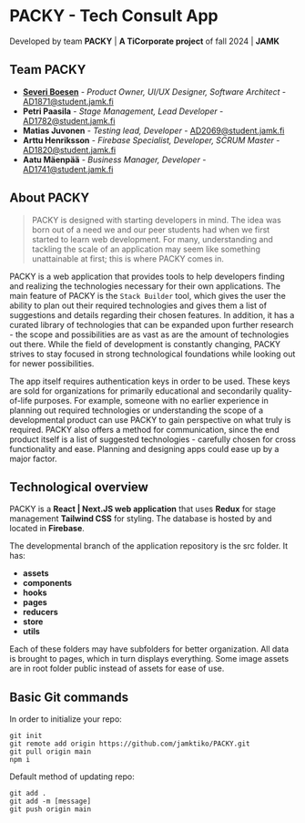 # PACKY - Tech Consult App
Developed by team **PACKY** | **A TiCorporate project** of fall 2024 | **JAMK**

## Team PACKY
- [**Severi Boesen**](https://boesen.netlify.app/)       - *Product Owner, UI/UX Designer, Software Architect* - AD1871@student.jamk.fi
- **Petri Paasila**       - *Stage Management, Lead Developer*  -  AD1782@student.jamk.fi
- **Matias Juvonen**      - *Testing lead, Developer*  -  AD2069@student.jamk.fi
- **Arttu Henriksson**    - *Firebase Specialist, Developer, SCRUM Master*  -  AD1820@student.jamk.fi
- **Aatu Mäenpää**        - *Business Manager, Developer*  -  AD1741@student.jamk.fi

## About PACKY
> PACKY is designed with starting developers in mind. The idea was born out of a need we and our peer students had when we first started to learn web development.
> For many, understanding and tackling the scale of an application may seem like something unattainable at first; this is where PACKY comes in.

PACKY is a web application that provides tools to help developers finding and realizing the technologies necessary for their own applications. The main feature of PACKY is the `Stack Builder` tool, which gives the user the ability to plan out their required technologies and gives them a list of suggestions and details regarding their chosen features. In addition, it has a curated library of technologies that can be expanded upon further research - the scope and possibilities are as vast as are the amount of technologies out there. While the field of development is constantly changing, PACKY strives to stay focused in strong technological foundations while looking out for newer possibilities.

The app itself requires authentication keys in order to be used. These keys are sold for organizations for primarily educational and secondarily quality-of-life purposes. For example, someone with no earlier experience in planning out required technologies or understanding the scope of a developmental product can use PACKY to gain perspective on what truly is required. PACKY also offers a method for communication, since the end product itself is a list of suggested technologies - carefully chosen for cross functionality and ease. Planning and designing apps could ease up by a major factor.

## Technological overview
PACKY is a **React | Next.JS web application** that uses **Redux** for stage management **Tailwind CSS** for styling. The database is hosted by and located in **Firebase**.

The developmental branch of the application repository is the src folder. It has:
- **assets**
- **components**
- **hooks**
- **pages**
- **reducers**
- **store**
- **utils**

Each of these folders may have subfolders for better organization. 
All data is brought to pages, which in turn displays everything.
Some image assets are in root folder public instead of assets for ease of use.

## Basic Git commands
In order to initialize your repo:
```
git init
git remote add origin https://github.com/jamktiko/PACKY.git
git pull origin main
npm i
```

Default method of updating repo:
```
git add .
git add -m [message]
git push origin main
```

